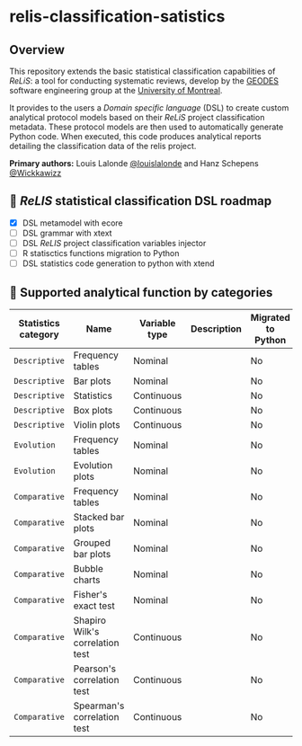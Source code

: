# relis-classification-satistics

## Overview

This repository extends the basic statistical classification capabilities of *ReLiS*: a tool for conducting systematic reviews, develop by the [GEODES](https://geodes.iro.umontreal.ca/) software engineering group at the [University of Montreal](https://www.umontreal.ca/en/).

It provides to the users a *Domain specific language* (DSL) to create custom analytical protocol models based on their *ReLiS* project classification metadata.
These protocol models are then used to automatically generate Python code. When executed, this code produces analytical reports detailing the classification data of the relis project.

**Primary authors:** Louis Lalonde [@louislalonde](https://github.com/LouisLalonde) and Hanz Schepens [@Wickkawizz](https://github.com/Wickkawizz)

## 🚀 *ReLIS* statistical classification DSL roadmap 
- [x] DSL metamodel with ecore
- [ ] DSL grammar with xtext
- [ ] DSL *ReLIS* project classification variables injector
- [ ] R statisctics functions migration to Python
- [ ] DSL statistics code generation to python with xtend

## 📜 Supported analytical function by categories

| Statistics category | Name | Variable type | Description | Migrated to Python |
|----|----|----|----|----|
| ``Descriptive`` | Frequency tables | Nominal | | No |
| `Descriptive` | Bar plots | Nominal | | No |
| `Descriptive` | Statistics | Continuous | | No |
| `Descriptive` | Box plots | Continuous | | No |
| `Descriptive` | Violin plots | Continuous | | No |
| `Evolution` | Frequency tables | Nominal | | No |
| `Evolution` | Evolution plots | Nominal | | No |
| ``Comparative`` | Frequency tables | Nominal | | No |
| `Comparative` | Stacked bar plots | Nominal | | No |
| `Comparative` | Grouped bar plots | Nominal | | No |
| `Comparative` | Bubble charts | Nominal | | No |
| `Comparative` | Fisher's exact test | Nominal | | No |
| `Comparative` | Shapiro Wilk's correlation test | Continuous | | No |
| `Comparative` | Pearson's correlation test | Continuous | | No |
| `Comparative` | Spearman's correlation test | Continuous | | No |